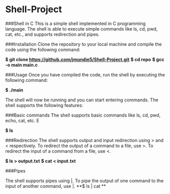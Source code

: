 # Shell-Project


###Shell in C
This is a simple shell implemented in C programming language. The shell is able to execute simple commands like ls, cd, pwd, cat, etc., and supports redirection and pipes.

###Installation
Clone the repository to your local machine and compile the code using the following command:

**$ git clone https://github.com/jmundie5/Shell-Project.git**
**$ cd repo**
**$ gcc -o main main.c**

###Usage
Once you have compiled the code, run the shell by executing the following command:


**$ ./main**

The shell will now be running and you can start entering commands. The shell supports the following features:

###Basic commands
The shell supports basic commands like ls, cd, pwd, echo, cat, etc. E

**$ ls**


###Redirection
The shell supports output and input redirection using > and < respectively. To redirect the output of a command to a file, use >. To redirect the input of a command from a file, use <.

**$ ls > output.txt**
**$ cat < input.txt**

###Pipes

The shell supports pipes using |. To pipe the output of one command to the input of another command, use |.
**$ ls | cat **
